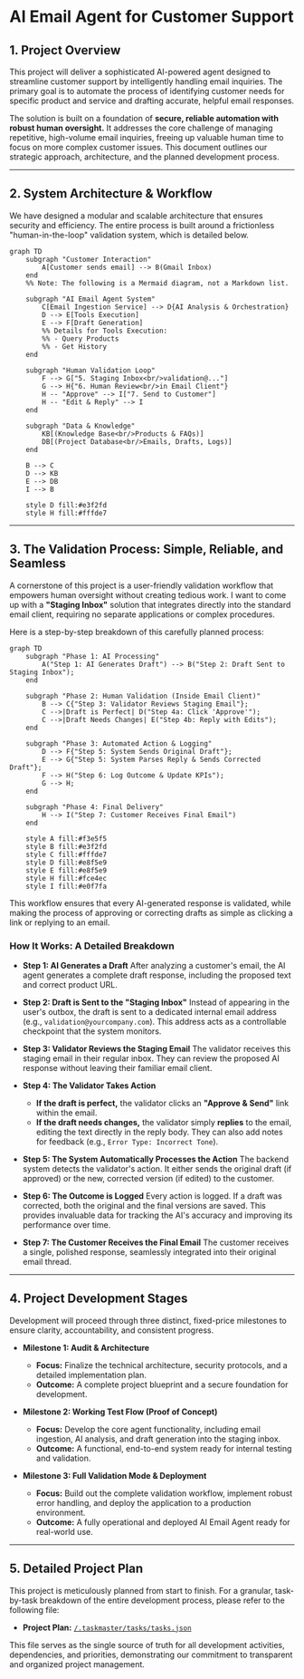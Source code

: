 # AI Email Agent for Customer Support

## 1. Project Overview

This project will deliver a sophisticated AI-powered agent designed to streamline customer support by intelligently handling email inquiries. The primary goal is to automate the process of identifying customer needs for specific product and service and drafting accurate, helpful email responses.

The solution is built on a foundation of **secure, reliable automation with robust human oversight.** It addresses the core challenge of managing repetitive, high-volume email inquiries, freeing up valuable human time to focus on more complex customer issues. This document outlines our strategic approach, architecture, and the planned development process.

---

## 2. System Architecture & Workflow

We have designed a modular and scalable architecture that ensures security and efficiency. The entire process is built around a frictionless "human-in-the-loop" validation system, which is detailed below.

```mermaid
graph TD
    subgraph "Customer Interaction"
        A[Customer sends email] --> B(Gmail Inbox)
    end
    %% Note: The following is a Mermaid diagram, not a Markdown list.

    subgraph "AI Email Agent System"
        C[Email Ingestion Service] --> D{AI Analysis & Orchestration}
        D --> E[Tools Execution]
        E --> F[Draft Generation]
        %% Details for Tools Execution:
        %% - Query Products
        %% - Get History
    end
    
    subgraph "Human Validation Loop"
        F --> G["5. Staging Inbox<br/>validation@..."]
        G --> H{"6. Human Review<br/>in Email Client"}
        H -- "Approve" --> I["7. Send to Customer"]
        H -- "Edit & Reply" --> I
    end

    subgraph "Data & Knowledge"
        KB[(Knowledge Base<br/>Products & FAQs)]
        DB[(Project Database<br/>Emails, Drafts, Logs)]
    end

    B --> C
    D --> KB
    E --> DB
    I --> B

    style D fill:#e3f2fd
    style H fill:#fffde7
```

---

## 3. The Validation Process: Simple, Reliable, and Seamless

A cornerstone of this project is a user-friendly validation workflow that empowers human oversight without creating tedious work. I want to come up with a **"Staging Inbox"** solution that integrates directly into the standard email client, requiring no separate applications or complex procedures.

Here is a step-by-step breakdown of this carefully planned process:

```mermaid
graph TD
    subgraph "Phase 1: AI Processing"
        A("Step 1: AI Generates Draft") --> B("Step 2: Draft Sent to Staging Inbox");
    end

    subgraph "Phase 2: Human Validation (Inside Email Client)"
        B --> C{"Step 3: Validator Reviews Staging Email"};
        C -->|Draft is Perfect| D("Step 4a: Click 'Approve'");
        C -->|Draft Needs Changes| E("Step 4b: Reply with Edits");
    end

    subgraph "Phase 3: Automated Action & Logging"
        D --> F{"Step 5: System Sends Original Draft"};
        E --> G{"Step 5: System Parses Reply & Sends Corrected Draft"};
        F --> H("Step 6: Log Outcome & Update KPIs");
        G --> H;
    end
    
    subgraph "Phase 4: Final Delivery"
        H --> I("Step 7: Customer Receives Final Email")
    end

    style A fill:#f3e5f5
    style B fill:#e3f2fd
    style C fill:#fffde7
    style D fill:#e8f5e9
    style E fill:#e8f5e9
    style H fill:#fce4ec
    style I fill:#e0f7fa
```

This workflow ensures that every AI-generated response is validated, while making the process of approving or correcting drafts as simple as clicking a link or replying to an email.

### How It Works: A Detailed Breakdown

*   **Step 1: AI Generates a Draft**
    After analyzing a customer's email, the AI agent generates a complete draft response, including the proposed text and correct product URL.

*   **Step 2: Draft is Sent to the "Staging Inbox"**
    Instead of appearing in the user's outbox, the draft is sent to a dedicated internal email address (e.g., `validation@yourcompany.com`). This address acts as a controllable checkpoint that the system monitors.

*   **Step 3: Validator Reviews the Staging Email**
    The validator receives this staging email in their regular inbox. They can review the proposed AI response without leaving their familiar email client.

*   **Step 4: The Validator Takes Action**
    *   **If the draft is perfect,** the validator clicks an **"Approve & Send"** link within the email.
    *   **If the draft needs changes,** the validator simply **replies** to the email, editing the text directly in the reply body. They can also add notes for feedback (e.g., `Error Type: Incorrect Tone`).

*   **Step 5: The System Automatically Processes the Action**
    The backend system detects the validator's action. It either sends the original draft (if approved) or the new, corrected version (if edited) to the customer.

*   **Step 6: The Outcome is Logged**
    Every action is logged. If a draft was corrected, both the original and the final versions are saved. This provides invaluable data for tracking the AI's accuracy and improving its performance over time.

*   **Step 7: The Customer Receives the Final Email**
    The customer receives a single, polished response, seamlessly integrated into their original email thread.

---

## 4. Project Development Stages

Development will proceed through three distinct, fixed-price milestones to ensure clarity, accountability, and consistent progress.

*   **Milestone 1: Audit & Architecture**
    *   **Focus:** Finalize the technical architecture, security protocols, and a detailed implementation plan.
    *   **Outcome:** A complete project blueprint and a secure foundation for development.

*   **Milestone 2: Working Test Flow (Proof of Concept)**
    *   **Focus:** Develop the core agent functionality, including email ingestion, AI analysis, and draft generation into the staging inbox.
    *   **Outcome:** A functional, end-to-end system ready for internal testing and validation.

*   **Milestone 3: Full Validation Mode & Deployment**
    *   **Focus:** Build out the complete validation workflow, implement robust error handling, and deploy the application to a production environment.
    *   **Outcome:** A fully operational and deployed AI Email Agent ready for real-world use.

---

## 5. Detailed Project Plan

This project is meticulously planned from start to finish. For a granular, task-by-task breakdown of the entire development process, please refer to the following file:

*   **Project Plan:** [`/.taskmaster/tasks/tasks.json`](./.taskmaster/tasks/tasks.json)

This file serves as the single source of truth for all development activities, dependencies, and priorities, demonstrating our commitment to transparent and organized project management.
